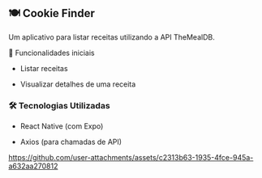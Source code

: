 ## 🍽️ Cookie Finder

Um aplicativo para listar receitas utilizando a API TheMealDB.

🚀 Funcionalidades iniciais

- Listar receitas

- Visualizar detalhes de uma receita

### 🛠️ Tecnologias Utilizadas

- React Native (com Expo)

- Axios (para chamadas de API)

https://github.com/user-attachments/assets/c2313b63-1935-4fce-945a-a632aa270812
